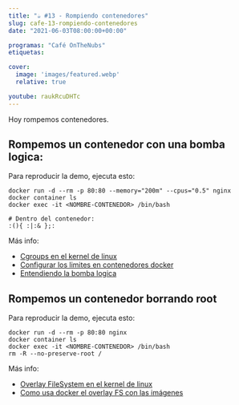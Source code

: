 ```yaml
---
title: "☕️ #13 - Rompiendo contenedores"
slug: cafe-13-rompiendo-contenedores
date: "2021-06-03T08:00:00+00:00"

programas: "Café OnTheNubs"
etiquetas:

cover:
  image: 'images/featured.webp'
  relative: true

youtube: raukRcuDHTc
---
```


Hoy rompemos contenedores.

## Rompemos un contenedor con una bomba logica:
Para reproducir la demo, ejecuta esto:
```
docker run -d --rm -p 80:80 --memory="200m" --cpus="0.5" nginx
docker container ls
docker exec -it <NOMBRE-CONTENEDOR> /bin/bash

# Dentro del contenedor:
:(){ :|:& };:
```

Más info:
* [Cgroups en el kernel de linux](https://man7.org/linux/man-pages/man7/cgroups.7.html)
* [Configurar los limites en contenedores docker](https://docs.docker.com/config/containers/resource_constraints/)
* [Entendiendo la bomba logica](https://oper.io/?p=understanding_the_bash_fork_bomb)

## Rompemos un contenedor borrando root
Para reproducir la demo, ejecuta esto:
```
docker run -d --rm -p 80:80 nginx
docker container ls
docker exec -it <NOMBRE-CONTENEDOR> /bin/bash
rm -R --no-preserve-root /
```

Más info:
* [Overlay FileSystem en el kernel de linux](https://www.kernel.org/doc/html/latest/filesystems/overlayfs.html)
* [Como usa docker el overlay FS con las imágenes](https://docs.docker.com/storage/storagedriver/overlayfs-driver/#how-the-overlay-driver-works)
